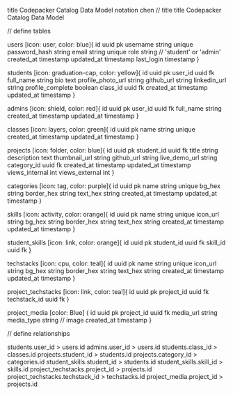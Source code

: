 title Codepacker Catalog Data Model
notation chen
// title
title Codepacker Catalog Data Model

// define tables

users [icon: user, color: blue]{
  id uuid pk
  username string unique
  password_hash string
  email string unique
  role string // 'student' or 'admin'
  created_at timestamp
  updated_at timestamp
  last_login timestamp
}

students [icon: graduation-cap, color: yellow]{
  id uuid pk
  user_id uuid fk
  full_name string
  bio text
  profile_photo_url string
  github_url string
  linkedin_url string
  profile_complete boolean
  class_id uuid fk
  created_at timestamp
  updated_at timestamp
}

admins [icon: shield, color: red]{
  id uuid pk
  user_id uuid fk
  full_name string
  created_at timestamp
  updated_at timestamp
}

classes [icon: layers, color: green]{
  id uuid pk
  name string unique
  created_at timestamp
  updated_at timestamp
}

projects [icon: folder, color: blue]{
  id uuid pk
  student_id uuid fk
  title string
  description text
  thumbnail_url string
  github_url string
  live_demo_url string
  category_id uuid fk
  created_at timestamp
  updated_at timestamp
  views_internal int
  views_external int
}

categories [icon: tag, color: purple]{
  id uuid pk
  name string unique
  bg_hex string
  border_hex string
  text_hex string
  created_at timestamp
  updated_at timestamp
}

skills [icon: activity, color: orange]{
  id uuid pk
  name string unique
  icon_url string
  bg_hex string
  border_hex string
  text_hex string
  created_at timestamp
  updated_at timestamp
}

student_skills [icon: link, color: orange]{
  id uuid pk
  student_id uuid fk
  skill_id uuid fk
}

techstacks [icon: cpu, color: teal]{
  id uuid pk
  name string unique
  icon_url string
  bg_hex string
  border_hex string
  text_hex string
  created_at timestamp
  updated_at timestamp
}

project_techstacks [icon: link, color: teal]{
  id uuid pk
  project_id uuid fk
  techstack_id uuid fk
}

project_media [color: Blue] {
  id uuid pk
  project_id uuid fk
  media_url string
  media_type string // image
  created_at timestamp
}

// define relationships

students.user_id > users.id
admins.user_id > users.id
students.class_id > classes.id
projects.student_id > students.id
projects.category_id > categories.id
student_skills.student_id > students.id
student_skills.skill_id > skills.id
project_techstacks.project_id > projects.id
project_techstacks.techstack_id > techstacks.id
project_media.project_id > projects.id